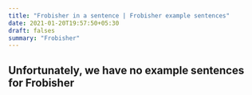 ```yaml
---
title: "Frobisher in a sentence | Frobisher example sentences"
date: 2021-01-20T19:57:50+05:30
draft: falses
summary: "Frobisher"
---
```

## Unfortunately, we have no example sentences for Frobisher                 
